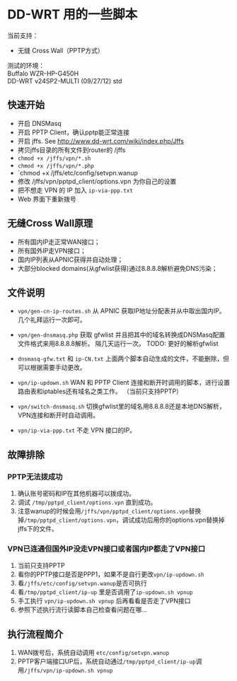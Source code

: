 DD-WRT 用的一些脚本
=====================

当前支持：

* 无缝 Cross Wall（PPTP方式）

测试的环境：  
Buffalo WZR-HP-G450H  
DD-WRT v24SP2-MULTI (09/27/12) std

## 快速开始

* 开启 DNSMasq
* 开启 PPTP Client，确认pptp能正常连接
* 开启 jffs. See http://www.dd-wrt.com/wiki/index.php/Jffs
* 拷贝jffs目录的所有文件到router的 /jffs
* `chmod +x /jffs/vpn/*.sh`
* `chmod +x /jffs/vpn/*.php`
* `chmod +x /jffs/etc/config/setvpn.wanup
* 修改 /jffs/vpn/pptpd_client/options.vpn 为你自己的设置
* 把不想走 VPN 的 IP 加入 `ip-via-ppp.txt`
* Web 界面下重新拨号

## 无缝Cross Wall原理

* 所有国内IP走正常WAN接口；
* 所有国外IP走VPN接口；
* 国内IP列表从APNIC获得并自动处理；
* 大部分blocked domains(从gfwlist获得)通过8.8.8.8解析避免DNS污染；

## 文件说明

* `vpn/gen-cn-ip-routes.sh`
        从 APNIC 获取IP地址分配表并从中取出国内IP。
        几个礼拜运行一次即可。

* `vpn/gen-dnsmasq.php`
        获取 gfwlist 并且把其中的域名转换成DNSMasq配置文件格式来用8.8.8.8解析。
        隔几天运行一次。
        TODO: 更好的解析gfwlist

* `dnsmasq-gfw.txt` 和 `ip-CN.txt`
        上面两个脚本自动生成的文件，不能删除，但可以根据需要手动更改。

* `vpn/ip-updown.sh`
        WAN 和 PPTP Client 连接和断开时调用的脚本，进行设置路由表和iptables还有域名之类工作。
        （当前只支持PPTP）

* `vpn/switch-dnsmasq.sh`
        切换gfwlist里的域名用8.8.8.8还是本地DNS解析，VPN连接和断开时自动调用。

* `vpn/ip-via-ppp.txt`
        不走 VPN 接口的IP。

## 故障排除

### PPTP无法拨成功

1. 确认账号密码和IP在其他机器可以拨成功。
2. 调试 `/tmp/pptpd_client/options.vpn` 直到成功。
3. 注意wanup的时候会用`/jffs/vpn/pptpd_client/options.vpn`替换掉`/tmp/pptpd_client/options.vpn`，调试成功后用你的options.vpn替换掉jffs下的文件。

### VPN已连通但国外IP没走VPN接口或者国内IP都走了VPN接口

1. 当前只支持PPTP
2. 看你的PPTP接口是否是PPP1，如果不是自行更改`vpn/ip-updown.sh`
3. 看`/jffs/etc/config/setvpn.wanup`是否可执行
4. 看`/tmp/pptpd_client/ip-up` 里是否调用了`ip-updown.sh vpnup`
5. 手工执行 `vpn/ip-updown.sh vpnup` 后再看看是否走了VPN接口
6. 参照下述执行流行读脚本自己检查看问题在哪...

## 执行流程简介

1. WAN拨号后，系统自动调用 `etc/config/setvpn.wanup`
2. PPTP客户端接口UP后，系统自动通过`/tmp/pptpd_client/ip-up`调用`/jffs/vpn/ip-updown.sh vpnup`
